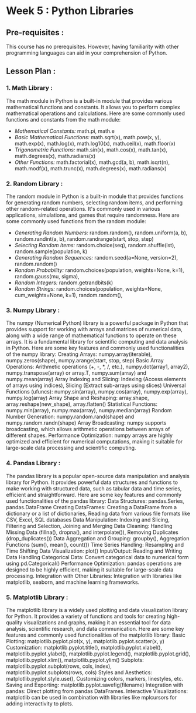 # Week 5 : Python Libraries

## Pre-requisites :

This course has no prerequisites. However, having familiarity with other programming languages can aid in your comprehension of Python.
## Lesson Plan :
### 1.	Math Library :
The math module in Python is a built-in module that provides various mathematical functions and constants. It allows you to perform complex mathematical operations and calculations. Here are some commonly used functions and constants from the math module:
* *Mathematical Constants:* math.pi, math.e
* *Basic Mathematical Functions:*  math.sqrt(x), math.pow(x, y), math.exp(x), math.log(x), math.log10(x), math.ceil(x), math.floor(x)
* *Trigonometric Functions:* math.sin(x), math.cos(x), math.tan(x), math.degrees(x), math.radians(x)
* *Other Functions:* math.factorial(x), math.gcd(a, b), math.isqrt(n), math.modf(x), math.trunc(x), math.degrees(x), math.radians(x)

### 2.	Random Library :
The random module in Python is a built-in module that provides functions for generating random numbers, selecting random items, and performing other random-related operations. It's commonly used in various applications, simulations, and games that require randomness. Here are some commonly used functions from the random module:
* *Generating Random Numbers:* random.random(), random.uniform(a, b), random.randint(a, b), random.randrange(start, stop, step)
* *Selecting Random Items:* random.choice(seq), random.shuffle(lst), random.sample(population, k)
* *Generating Random Sequences:* random.seed(a=None, version=2), random.random()
* *Random Probability:* random.choices(population, weights=None, k=1), random.gauss(mu, sigma), 
* *Random Integers:* random.getrandbits(k)
* *Random Strings:* random.choices(population, weights=None, cum_weights=None, k=1), random.random(), 

### 3.	Numpy Library :
The numpy (Numerical Python) library is a powerful package in Python that provides support for working with arrays and matrices of numerical data, along with a wide range of mathematical functions to operate on these arrays. It is a fundamental library for scientific computing and data analysis in Python. Here are some key features and commonly used functionalities of the numpy library:
Creating Arrays: numpy.array(iterable), numpy.zeros(shape), numpy.arange(start, stop, step)
Basic Array Operations: Arithmetic operations (+, -, *, /, etc.), numpy.dot(array1, array2), numpy.transpose(array) or array.T, numpy.sum(array) and numpy.mean(array)
Array Indexing and Slicing: Indexing (Access elements of arrays using indices), Slicing (Extract sub-arrays using slices)
Universal Functions (ufuncs): numpy.sin(array), numpy.cos(array), numpy.exp(array), numpy.log(array)
Array Shape and Reshaping: array.shape, array.reshape(new_shape), array.flatten()
Statistical Functions: numpy.min(array), numpy.max(array), numpy.median(array)
Random Number Generation: numpy.random.rand(shape) and numpy.random.randn(shape)
Array Broadcasting: numpy supports broadcasting, which allows arithmetic operations between arrays of different shapes.
Performance Optimization: numpy arrays are highly optimized and efficient for numerical computations, making it suitable for large-scale data processing and scientific computing.

### 4.	Pandas Library :
The pandas library is a popular open-source data manipulation and analysis library for Python. It provides powerful data structures and functions to make working with structured data, such as tabular data and time series, efficient and straightforward. Here are some key features and commonly used functionalities of the pandas library:
Data Structures: pandas.Series, pandas.DataFrame
Creating DataFrames: Creating a DataFrame from a dictionary or a list of dictionaries, Reading data from various file formats like CSV, Excel, SQL databases
Data Manipulation: Indexing and Slicing, Filtering and Selection, Joining and Merging
Data Cleaning: Handling Missing Data (fillna(), dropna(), and interpolate()), Removing Duplicates (drop_duplicates())
Data Aggregation and Grouping: groupby(), Aggregation Functions (sum(), mean(), count())
Time Series Handling: Resampling and Time Shifting
Data Visualization: plot()
Input/Output: Reading and Writing Data
Handling Categorical Data: Convert categorical data to numerical form using pd.Categorical()
Performance Optimization: pandas operations are designed to be highly efficient, making it suitable for large-scale data processing.
Integration with Other Libraries: Integration with libraries like matplotlib, seaborn, and machine learning frameworks.

### 5.	Matplotlib Library :
The matplotlib library is a widely used plotting and data visualization library for Python. It provides a variety of functions and tools for creating high-quality visualizations and graphs, making it an essential tool for data analysis, scientific research, and data communication. Here are some key features and commonly used functionalities of the matplotlib library:
Basic Plotting: matplotlib.pyplot.plot(x, y), matplotlib.pyplot.scatter(x, y)
Customization: matplotlib.pyplot.title(), matplotlib.pyplot.xlabel(), matplotlib.pyplot.ylabel(), matplotlib.pyplot.legend(), matplotlib.pyplot.grid(), matplotlib.pyplot.xlim(), matplotlib.pyplot.ylim()
Subplots: matplotlib.pyplot.subplot(rows, cols, index), matplotlib.pyplot.subplots(rows, cols)
Styles and Aesthetics: matplotlib.pyplot.style.use(), Customizing colors, markers, linestyles, etc.
Saving and Exporting: matplotlib.pyplot.savefig(filename)
Integration with pandas: Direct plotting from pandas DataFrames.
Interactive Visualizations: matplotlib can be used in combination with libraries like mplcursors for adding interactivity to plots.
